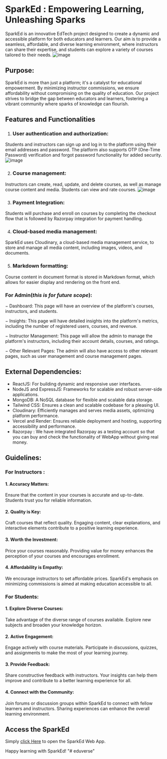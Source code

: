 
# SparkEd : Empowering Learning, Unleashing Sparks

SparkEd is an innovative EdTech project designed to create a dynamic and accessible platform for both educators and learners. Our aim is to provide a seamless, affordable, and diverse learning environment, where instructors can share their expertise, and students can explore a variety of courses tailored to their needs.
![image](https://github.com/MridulKaushik3/SparkIn/assets/123966755/58ff58aa-7db3-4479-8149-34b4cf2df380)


## Purpose:
SparkEd is more than just a platform; it's a catalyst for educational empowerment. By minimizing instructor commissions, we ensure affordability without compromising on the quality of education. Our project strives to bridge the gap between educators and learners, fostering a vibrant community where sparks of knowledge can flourish.

## Features and Functionalities
1. ### User authentication and authorization: 
Students and instructors can sign up and log in 
to the platform using their email addresses and password. The platform also supports 
OTP (One-Time Password) verification and forgot password functionality for added 
security.
![image](https://github.com/MridulKaushik3/SparkIn/assets/123966755/169a8138-b678-466a-8f53-f256bdf9828e)


2. ### Course management: 
Instructors can create, read, update, and delete courses, as well as 
manage course content and media. Students can view and rate courses.
![image](https://github.com/MridulKaushik3/SparkIn/assets/123966755/67b12685-6442-419f-b097-a754e77645ce)


3. ### Payment Integration: 
Students will purchase and enroll on courses by completing the 
checkout flow that is followed by Razorpay integration for payment handling.

4. ### Cloud-based media management: 
SparkEd uses Cloudinary, a cloud-based media 
management service, to store and manage all media content, including images, videos, 
and documents.

5. ### Markdown formatting: 
Course content in document format is stored in Markdown 
format, which allows for easier display and rendering on the front end.

### For Admin(*this is for future scope*):
− Dashboard: This page will have an overview of the platform's courses, instructors, 
and students.

− Insights: This page will have detailed insights into the platform's metrics, including 
the number of registered users, courses, and revenue.

− Instructor Management: This page will allow the admin to manage the platform's 
instructors, including their account details, courses, and ratings.

− Other Relevant Pages: The admin will also have access to other relevant pages, such 
as user management and course management pages.


## External Dependencies: 

* ReactJS: For building dynamic and responsive user interfaces.
* NodeJS and ExpressJS: Frameworks for scalable and robust server-side applications.
* MongoDB: A NoSQL database for flexible and scalable data storage.
* Tailwind CSS: Ensures a clean and scalable codebase for a pleasing UI.
* Cloudinary: Efficiently manages and serves media assets, optimizing platform performance.
* Vercel and Render: Ensures reliable deployment and hosting, supporting accessibility and performance.
* Razorpay : We have integrated Razorpay as a testing account so that you can buy and check the functionality of WebApp without giving real money.

## Guidelines:

### For Instructors :
#### 1. Accuracy Matters:

Ensure that the content in your courses is accurate and up-to-date. Students trust you for reliable information.
#### 2. Quality is Key:

Craft courses that reflect quality. Engaging content, clear explanations, and interactive elements contribute to a positive learning experience.
#### 3. Worth the Investment:

Price your courses reasonably. Providing value for money enhances the perception of your courses and encourages enrollment.
#### 4. Affordability is Empathy:

We encourage instructors to set affordable prices. SparkEd's emphasis on minimizing commissions is aimed at making education accessible to all.
### For Students:
#### 1. Explore Diverse Courses:

Take advantage of the diverse range of courses available. Explore new subjects and broaden your knowledge horizon.
#### 2. Active Engagement:

Engage actively with course materials. Participate in discussions, quizzes, and assignments to make the most of your learning journey.
#### 3. Provide Feedback:

Share constructive feedback with instructors. Your insights can help them improve and contribute to a better learning experience for all.
#### 4. Connect with the Community:

Join forums or discussion groups within SparkEd to connect with fellow learners and instructors. Sharing experiences can enhance the overall learning environment.

## Access the SparkEd

Simply [click Here](https://sparkedvamd.vercel.app/) to open the SparkEd Web App.

Happy learning with SparkEd!
"# eduverse" 
